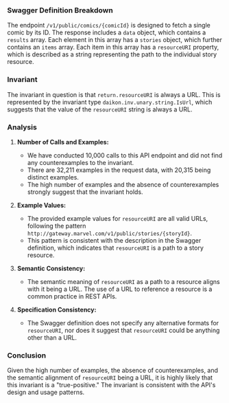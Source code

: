 ### Swagger Definition Breakdown
The endpoint `/v1/public/comics/{comicId}` is designed to fetch a single comic by its ID. The response includes a `data` object, which contains a `results` array. Each element in this array has a `stories` object, which further contains an `items` array. Each item in this array has a `resourceURI` property, which is described as a string representing the path to the individual story resource.

### Invariant
The invariant in question is that `return.resourceURI` is always a URL. This is represented by the invariant type `daikon.inv.unary.string.IsUrl`, which suggests that the value of the `resourceURI` string is always a URL.

### Analysis
1. **Number of Calls and Examples:**
   - We have conducted 10,000 calls to this API endpoint and did not find any counterexamples to the invariant.
   - There are 32,211 examples in the request data, with 20,315 being distinct examples.
   - The high number of examples and the absence of counterexamples strongly suggest that the invariant holds.

2. **Example Values:**
   - The provided example values for `resourceURI` are all valid URLs, following the pattern `http://gateway.marvel.com/v1/public/stories/{storyId}`.
   - This pattern is consistent with the description in the Swagger definition, which indicates that `resourceURI` is a path to a story resource.

3. **Semantic Consistency:**
   - The semantic meaning of `resourceURI` as a path to a resource aligns with it being a URL. The use of a URL to reference a resource is a common practice in REST APIs.

4. **Specification Consistency:**
   - The Swagger definition does not specify any alternative formats for `resourceURI`, nor does it suggest that `resourceURI` could be anything other than a URL.

### Conclusion
Given the high number of examples, the absence of counterexamples, and the semantic alignment of `resourceURI` being a URL, it is highly likely that this invariant is a "true-positive." The invariant is consistent with the API's design and usage patterns.

